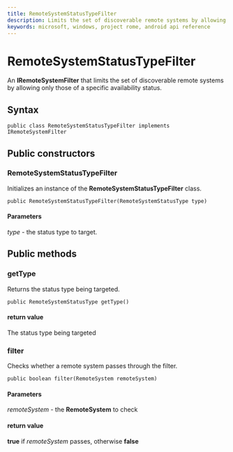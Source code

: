 ```yaml
---
title: RemoteSystemStatusTypeFilter
description: Limits the set of discoverable remote systems by allowing only those of a specific availability status.
keywords: microsoft, windows, project rome, android api reference
---
```


# RemoteSystemStatusTypeFilter
An **IRemoteSystemFilter** that limits the set of discoverable remote systems by allowing only those of a specific availability status.

## Syntax
`public class RemoteSystemStatusTypeFilter implements IRemoteSystemFilter`

## Public constructors

### RemoteSystemStatusTypeFilter
Initializes an instance of the **RemoteSystemStatusTypeFilter** class.

`public RemoteSystemStatusTypeFilter(RemoteSystemStatusType type)`

#### Parameters  
*type* - the status type to target.

## Public methods

### getType
Returns the status type being targeted.

`public RemoteSystemStatusType getType()`

#### return value  
The status type being targeted

### filter
Checks whether a remote system passes through the filter.

`public boolean filter(RemoteSystem remoteSystem)`

#### Parameters  
*remoteSystem* - the **RemoteSystem** to check

#### return value  
**true** if *remoteSystem* passes, otherwise **false**